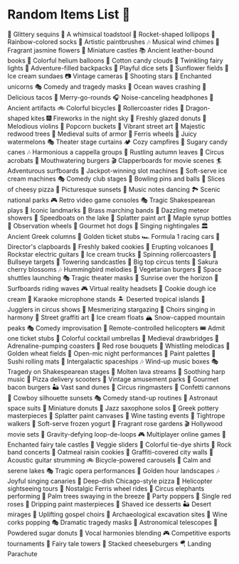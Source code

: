 # Random Items List 🎲

🌟 Glittery sequins
🍄 A whimsical toadstool
🚀 Rocket-shaped lollipops
🌈 Rainbow-colored socks
🎨 Artistic paintbrushes
🎶 Musical wind chimes
🌺 Fragrant jasmine flowers
🏰 Miniature castles
📚 Ancient leather-bound books
🎈 Colorful helium balloons
🍬 Cotton candy clouds
🌟 Twinkling fairy lights
🎒 Adventure-filled backpacks
🎲 Playful dice sets
🌻 Sunflower fields
🍦 Ice cream sundaes
📷 Vintage cameras
🌠 Shooting stars
🦄 Enchanted unicorns
🎭 Comedy and tragedy masks
🌊 Ocean waves crashing
🌮 Delicious tacos
🎠 Merry-go-rounds
🎧 Noise-canceling headphones
🏺 Ancient artifacts
🚲 Colorful bicycles
🎢 Rollercoaster rides
🐉 Dragon-shaped kites
🎆 Fireworks in the night sky
🍩 Freshly glazed donuts
🎻 Melodious violins
🍿 Popcorn buckets
🎨 Vibrant street art
🌲 Majestic redwood trees
🏰 Medieval suits of armor
🎡 Ferris wheels
🍉 Juicy watermelons
🎭 Theater stage curtains
🏕️ Cozy campfires
🍭 Sugary candy canes
🎶 Harmonious a cappella groups
🍂 Rustling autumn leaves
🎪 Circus acrobats
🍔 Mouthwatering burgers
🎬 Clapperboards for movie scenes
🏄 Adventurous surfboards
🎰 Jackpot-winning slot machines
🍦 Soft-serve ice cream machines
🎭 Comedy club stages
🎳 Bowling pins and balls
🍕 Slices of cheesy pizza
🌅 Picturesque sunsets
🎼 Music notes dancing
🏞️ Scenic national parks
🎮 Retro video game consoles
🎭 Tragic Shakespearean plays
🌉 Iconic landmarks
🎺 Brass marching bands
🌌 Dazzling meteor showers
🚤 Speedboats on the lake
🎨 Splatter paint art
🍁 Maple syrup bottles
🎡 Observation wheels
🌭 Gourmet hot dogs
🎵 Singing nightingales
🏛️ Ancient Greek columns
🎫 Golden ticket stubs
🏎️ Formula 1 racing cars
🎥 Director's clapboards
🍪 Freshly baked cookies
🌋 Erupting volcanoes
🎸 Rockstar electric guitars
🍦 Ice cream trucks
🎢 Spinning rollercoasters
🎯 Bullseye targets
🏰 Towering sandcastles
🎪 Big top circus tents
🌸 Sakura cherry blossoms
🎶 Hummingbird melodies
🍔 Vegetarian burgers
🚀 Space shuttles launching
🎭 Tragic theater masks
🌅 Sunrise over the horizon
🌊 Surfboards riding waves
🎮 Virtual reality headsets
🍪 Cookie dough ice cream
🎤 Karaoke microphone stands
🏝️ Deserted tropical islands
🎪 Jugglers in circus shows
🌌 Mesmerizing stargazing
🎵 Choirs singing in harmony
🎨 Street graffiti art
🍦 Ice cream floats
🏔️ Snow-capped mountain peaks
🎭 Comedy improvisation
🚁 Remote-controlled helicopters
🎟️ Admit one ticket stubs
🍹 Colorful cocktail umbrellas
🏰 Medieval drawbridges
🎢 Adrenaline-pumping coasters
🌹 Red rose bouquets
🎼 Whistling melodicas
🌾 Golden wheat fields
🎤 Open-mic night performances
🎨 Paint palettes
🍣 Sushi rolling mats
🚀 Intergalactic spaceships
🎶 Wind-up music boxes
🎭 Tragedy on Shakespearean stages
🌋 Molten lava streams
🎵 Soothing harp music
🍕 Pizza delivery scooters
🎡 Vintage amusement parks
🍔 Gourmet bacon burgers
🏜️ Vast sand dunes
🎪 Circus ringmasters
🎉 Confetti cannons
🌄 Cowboy silhouette sunsets
🎭 Comedy stand-up routines
🚀 Astronaut space suits
🍩 Miniature donuts
🎼 Jazz saxophone solos
🏺 Greek pottery masterpieces
🎨 Splatter paint canvases
🍷 Wine tasting events
🎪 Tightrope walkers
🍦 Soft-serve frozen yogurt
🌹 Fragrant rose gardens
🎬 Hollywood movie sets
🎢 Gravity-defying loop-de-loops
🎮 Multiplayer online games
🏰 Enchanted fairy tale castles
🍔 Veggie sliders
🌈 Colorful tie-dye shirts
🎤 Rock band concerts
🍪 Oatmeal raisin cookies
🎨 Graffiti-covered city walls
🎵 Acoustic guitar strumming
🚲 Bicycle-powered carousels
🌊 Calm and serene lakes
🎭 Tragic opera performances
🌄 Golden hour landscapes
🎶 Joyful singing canaries
🍕 Deep-dish Chicago-style pizza
🚁 Helicopter sightseeing tours
🎡 Nostalgic Ferris wheel rides
🎪 Circus elephants performing
🌴 Palm trees swaying in the breeze
🎉 Party poppers
🌹 Single red roses
🎨 Dripping paint masterpieces
🍧 Shaved ice desserts
🏜️ Desert mirages
🎼 Uplifting gospel choirs
🏺 Archaeological excavation sites
🍷 Wine corks popping
🎭 Dramatic tragedy masks
🚀 Astronomical telescopes
🍩 Powdered sugar donuts
🎤 Vocal harmonies blending
🎮 Competitive esports tournaments
🏰 Fairy tale towers
🍔 Stacked cheeseburgers
🪂 Landing Parachute
